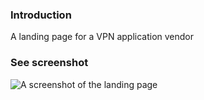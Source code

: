 ### Introduction

A landing page for a VPN application vendor

### See screenshot

![A screenshot of the landing page ](https://res.cloudinary.com/morelmiles/image/upload/v1636038870/Screenshot_267_nxudam.png)
